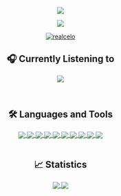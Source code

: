 <!-- ### Hi 👋, I'm Kasun <img src="https://media.giphy.com/media/hvRJCLFzcasrR4ia7z/giphy.gif" width="25px"> 
![](https://visitor-badge.glitch.me/badge?page_id=kasuncfdo.kasuncfdo) -->

<div align="center">
    <a href="https://discord.com/users/787915661186957312" title="Discord Profile"><img src="https://lanyard.cnrad.dev/api/787915661186957312/animated=true"></a>
</div>

<p align="center">
  <a href="https://discord.gg/HpYpQ3Bdn2"><img src="https://img.shields.io/badge/Misty%20Network%20-454545.svg?&style=for-the-badge&logo=discord&logoColor=white"></a>
</p>

<p align="center">
  <a href="https://asurabot.netlify.app"><img src="https://count.getloli.com/get/@:realcelo?theme=rule34" alt="realcelo" /></a>
</p>

<h2 align="center"> 🎧 Currently Listening to </h2>
<p align="center">
  <a href="https://open.spotify.com/user/314urhjcbr4l3neupemzntfzysmy"><img src="https://spotify-github-profile.vercel.app/api/view?uid=314urhjcbr4l3neupemzntfzysmy&cover_image=true&theme=novatorem&show_offline=false&bar_color=000000&bar_color_cover=true"></a>
</p>
<br/>
  <h2 align="center"> 🛠 Languages and Tools </h2>
  <div align="center"> 
     <a href="JavaScript">
      <img align="center" src="https://img.shields.io/badge/-JavaScript-%23F7DF1C?style=flat-square&logo=javascript&logoColor=000000&labelColor=%23F7DF1C&color=%23FFCE5A" />
    </a>
    <a href="HTML">
      <img align="center" src="https://img.shields.io/badge/-HTML5-%23E44D27?style=flat-square&logo=html5&logoColor=ffffff"/>
    </a>
    <a href="Markdown">
      <img align="center" src="https://img.shields.io/badge/-Markdown-000000?style=flat-square&logo=markdown" />
    </a>
    <a href="Nodejs">
      <img align="center" src="https://img.shields.io/badge/-Nodejs-339933?style=flat-square&logo=Node.js&logoColor=ffffff" />
    </a>
    <a href="Npm">
      <img align="center" src="https://img.shields.io/badge/-npm-CB3837?style=flat-square&logo=npm" />
    </a>
    <a href="Git">
      <img align="center" src="https://img.shields.io/badge/-Git-%23F05032?style=flat-square&logo=git&logoColor=%23ffffff" />
    </a>
    <a href="Gitlab">
      <img align="center" src="https://img.shields.io/badge/-GitLab-FCA121?style=flat-square&logo=gitlab" />
    </a>
    <a href="Github">
      <img align="center" src="https://img.shields.io/badge/-GitHub-181717?style=flat-square&logo=github" />
    </a>
    <a href="VS Code">
      <img align="center" src="http://img.shields.io/badge/-VS%20Code-007ACC?style=flat-square&logo=visual-studio-code&logoColor=ffffff" />
    </a>
    <a href="Windows">
      <img align="center" src="http://img.shields.io/badge/-Windows-0078D6?style=flat-square&logo=windows&logoColor=ffffff" />
    </a>
</div
<br/>
<br/>
  <h2 align="center"> 📈 Statistics </h2>
  <div align="center"> 
     <a href="">
      <img align="center" src="https://github-readme-stats-sigma-five.vercel.app/api?username=realcelo&show_icons=true&include_all_commits=true&count_private=true&theme=react&line_height=27" />
    </a>
    <a href="">
      <img align="center" src="https://github-readme-stats.vercel.app/api/top-langs/?username=realcelo&theme=react&line_height=10"/>
    </a>
</div
<br/>
